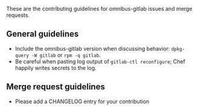 These are the contributing guidelines for omnibus-gitlab issues and merge
requests.

## General guidelines

- Include the omnibus-gitlab version when discussing behavior: `dpkg-query -W
  gitlab` or `rpm -q gitlab`.
- Be careful when pasting log output of `gitlab-ctl reconfigure`; Chef happily
  writes secrets to the log.

## Merge request guidelines

- Please add a CHANGELOG entry for your contribution
